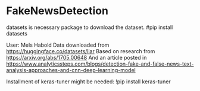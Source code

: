 # FakeNewsDetection
datasets is necessary package to download the dataset. #pip install datasets

User: Mels Habold
Data downloaded from https://huggingface.co/datasets/liar
Based on research from https://arxiv.org/abs/1705.00648
And an article posted in https://www.analyticssteps.com/blogs/detection-fake-and-false-news-text-analysis-approaches-and-cnn-deep-learning-model 

Installment of keras-tuner might be needed:
!pip install keras-tuner